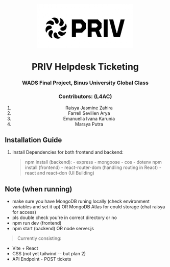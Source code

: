 <div align="center">
  <img src="assetsORimages/PRIVLogo.jpg" width="300" height="auto" />
  
  # PRIV Helpdesk Ticketing
  ### WADS Final Project, Binus University Global Class
  
 ### Contributors: (L4AC)
  1)  Raisya Jasmine Zahira
  2)  Farrell Sevillen Arya
  3)  Emanuella Ivana Karunia
  4)  Marsya Putra

 </div>
 
 ## Installation Guide 
 1) Install Dependencies for both frontend and backend:
    > npm install (backend):
        - express
        - mongoose
        - cos
        - dotenv
    > npm install (frontend)
        - react-router-dom (handling routing in React)
        - react and react-don (UI Building)

  ## Note (when running)  
  - make sure you have MongoDB runing locally (check environment variables and set it up)
      OR MongoDB Atlas for could storage (chat raisya for access)
  - pls double check you're in correct directory or no
  - npm run dev (frontend)
  - npm start (backend) OR node server.js
    
  > Currently consisting:
- Vite + React
- CSS (not yet tailwind -- but plan 2)
- API Endpoint - POST tickets
  
